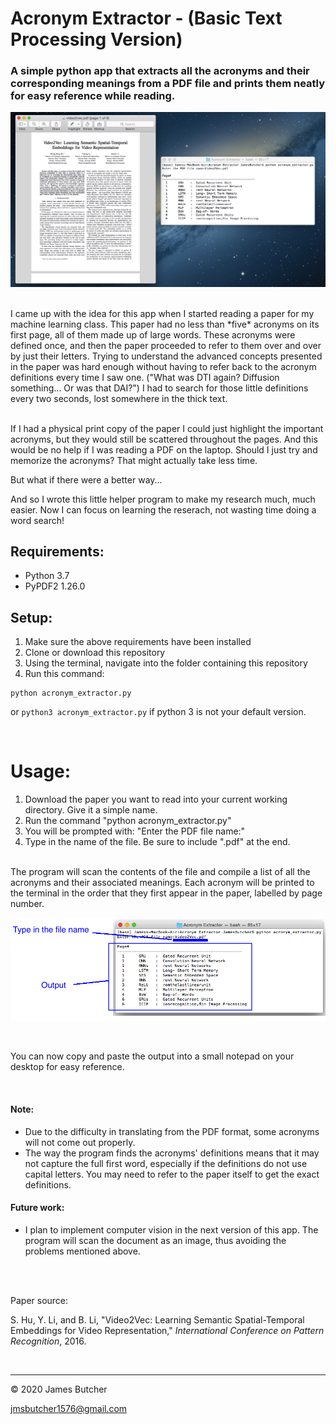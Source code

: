 # Acronym Extractor - (Basic Text Processing Version)
### A simple python app that extracts all the acronyms and their corresponding meanings from a PDF file and prints them neatly for easy reference while reading.

<p align="center">
  <img src="https://github.com/jmsbutcher/acronym-extractor/blob/main/Images/desktop_example.png">
</p>

<br>
I came up with the idea for this app when I started reading a paper for my machine learning class. This paper had no less than *five* acronyms on its first page, all of them made up of large words. These acronyms were defined once, and then the paper proceeded to refer to them over and over by just their letters. Trying to understand the advanced concepts presented in the paper was hard enough without having to refer back to the acronym definitions every time I saw one. ("What was DTI again? Diffusion something... Or was that DAI?") I had to search for those little definitions every two seconds, lost somewhere in the thick text. <br><br>

If I had a physical print copy of the paper I could just highlight the important acronyms, but they would still be scattered throughout the pages. And this would be no help if I was reading a PDF on the laptop. Should I just try and memorize the acronyms? That might actually take less time.<br>

But what if there were a better way...<br>

And so I wrote this little helper program to make my research much, much easier. Now I can focus on learning the reserach, not wasting time doing a word search!<br>

## Requirements:
<ul>
  <li>Python 3.7</li>
  <li>PyPDF2 1.26.0</li>
</ul>

## Setup:
1. Make sure the above requirements have been installed
2. Clone or download this repository
3. Using the terminal, navigate into the folder containing this repository
4. Run this command:
```
python acronym_extractor.py
```
or ```python3 acronym_extractor.py``` if python 3 is not your default version.

<br>

# Usage:

<ol>
  <li>Download the paper you want to read into your current working directory. Give it a simple name.</li>

  <li>Run the command "python acronym_extractor.py"</li>

  <li>You will be prompted with: "Enter the PDF file name:"</li>

  <li>Type in the name of the file. Be sure to include ".pdf" at the end.</li>
</ol>

<br>
The program will scan the contents of the file and compile a list of all the acronyms and their associated meanings.
Each acronym will be printed to the terminal in the order that they first appear in the paper, labelled by page number.

<br>

<p align="center">
  <img src="https://github.com/jmsbutcher/acronym-extractor/blob/main/Images/command_line_1.png">
</p>

<br>

You can now copy and paste the output into a small notepad on your desktop for easy reference.

<br>

#### Note:

- Due to the difficulty in translating from the PDF format, some acronyms will not come out properly.
- The way the program finds the acronyms' definitions means that it may not capture the full first word, especially if the definitions do not use capital letters. You may need to refer to the paper itself to get the exact definitions.

#### Future work:

- I plan to implement computer vision in the next version of this app. The program will scan the document as an image, thus avoiding the problems mentioned above.

<br>
<br>

Paper source:

S. Hu, Y. Li, and B. Li, "Video2Vec: Learning Semantic Spatial-Temporal Embeddings for Video Representation," *International Conference on Pattern Recognition*, 2016.

<br>

<hr>
© 2020 James Butcher

jmsbutcher1576@gmail.com



